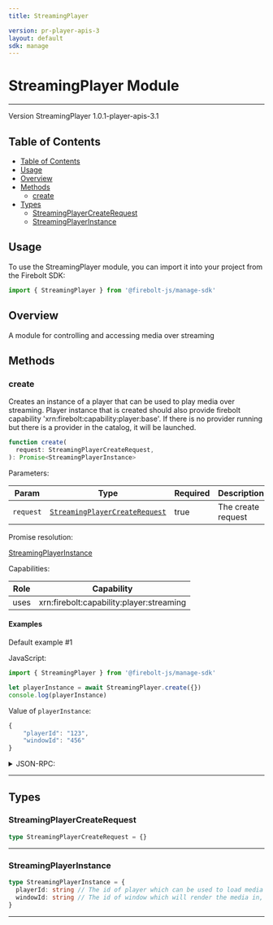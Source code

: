```yaml
---
title: StreamingPlayer

version: pr-player-apis-3
layout: default
sdk: manage
---
```


# StreamingPlayer Module

---

Version StreamingPlayer 1.0.1-player-apis-3.1

## Table of Contents

- [Table of Contents](#table-of-contents)
- [Usage](#usage)
- [Overview](#overview)
- [Methods](#methods)
  - [create](#create)
- [Types](#types)
  - [StreamingPlayerCreateRequest](#streamingplayercreaterequest)
  - [StreamingPlayerInstance](#streamingplayerinstance)

## Usage

To use the StreamingPlayer module, you can import it into your project from the Firebolt SDK:

```javascript
import { StreamingPlayer } from '@firebolt-js/manage-sdk'
```

## Overview

A module for controlling and accessing media over streaming

## Methods

### create

Creates an instance of a player that can be used to play media over streaming. Player instance that is created should also provide firebolt capability 'xrn:firebolt:capability:player:base'. If there is no provider running but there is a provider in the catalog, it will be launched.

```typescript
function create(
  request: StreamingPlayerCreateRequest,
): Promise<StreamingPlayerInstance>
```

Parameters:

| Param     | Type                                                            | Required | Description        |
| --------- | --------------------------------------------------------------- | -------- | ------------------ |
| `request` | [`StreamingPlayerCreateRequest`](#streamingplayercreaterequest) | true     | The create request |

Promise resolution:

[StreamingPlayerInstance](#streamingplayerinstance)

Capabilities:

| Role | Capability                               |
| ---- | ---------------------------------------- |
| uses | xrn:firebolt:capability:player:streaming |

#### Examples

Default example #1

JavaScript:

```javascript
import { StreamingPlayer } from '@firebolt-js/manage-sdk'

let playerInstance = await StreamingPlayer.create({})
console.log(playerInstance)
```

Value of `playerInstance`:

```javascript
{
	"playerId": "123",
	"windowId": "456"
}
```

<details markdown="1" >
<summary>JSON-RPC:</summary>
Request:

```json
{
  "jsonrpc": "2.0",
  "id": 1,
  "method": "StreamingPlayer.create",
  "params": {
    "request": {}
  }
}
```

Response:

```json
{
  "jsonrpc": "2.0",
  "id": 1,
  "result": {
    "playerId": "123",
    "windowId": "456"
  }
}
```

</details>

---

## Types

### StreamingPlayerCreateRequest

```typescript
type StreamingPlayerCreateRequest = {}
```

---

### StreamingPlayerInstance

```typescript
type StreamingPlayerInstance = {
  playerId: string // The id of player which can be used to load media or control the player
  windowId: string // The id of window which will render the media in, can be used to control on screen where the media is shown
}
```

---
